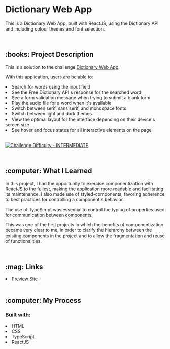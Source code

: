 # Dictionary Web App
This is a Dictionary Web App, built with ReactJS, using the Dictionary API and including colour themes and font selection.

<br/>
<h2>:books: Project Description</h2>
<p>This is a solution to the challenge <a href="https://www.frontendmentor.io/challenges/dictionary-web-app-h5wwnyuKFL" target="_blank">Dictionary Web App</a>.

<p>With this application, users are be able to:
   <li>Search for words using the input field</li>
   <li>See the Free Dictionary API's response for the searched word</li>
   <li>See a form validation message when trying to submit a blank form</li>
   <li>Play the audio file for a word when it's available</li>
   <li>Switch between serif, sans serif, and monospace fonts</li>
   <li>Switch between light and dark themes</li>
   <li>View the optimal layout for the interface depending on their device's screen size</li>
   <li>See hover and focus states for all interactive elements on the page</li>
   <br/>

<p dir="auto"><a href="https://www.frontendmentor.io/challenges?difficulties=4" rel="nofollow"><img src="https://camo.githubusercontent.com/2f6759402e9f7625555fa5f32350ff20062bf34c3a829d2398075c44fe98be85/68747470733a2f2f696d672e736869656c64732e696f2f62616467652f446966666963756c74792d494e5445524d4544494154452d6631623630343f7374796c653d666f722d7468652d6261646765266c6f676f3d66726f6e74656e646d656e746f72" alt="Challenge Difficulty - INTERMEDIATE" data-canonical-src="https://img.shields.io/badge/Difficulty-INTERMEDIATE-f1b604?style=for-the-badge&amp;logo=frontendmentor" style="max-width: 100%;"></a></p>
<br/>
<h2>:computer: What I Learned</h2>
<p>In this project, I had the opportunity to exercise componentization with ReactJS to the fullest, making the application more readable and facilitating its maintenance. I also made use of styled-components, favoring adherence to best practices for controlling a component's behavior.</p>
<p>The use of TypeScript was essential to control the typing of properties used for communication between components.</p>
<p>This was one of the first projects in which the benefits of componentization became very clear to me, in order to clarify the hierarchy between the existing components in the project and to allow the fragmentation and reuse of functionalities.</p>
<br>
<h2>:mag: Links</h2>
<li><a href="https://maricastroc-coffeeroasters-page.netlify.app/" target="_blank">Preview Site</a></li>
<br/>
<h2>:computer: My Process</h2>
<h3>Built with:</h3>
<li>HTML</li>
<li>CSS</li>
<li>TypeScript</li>
<li>ReactJS</li>

